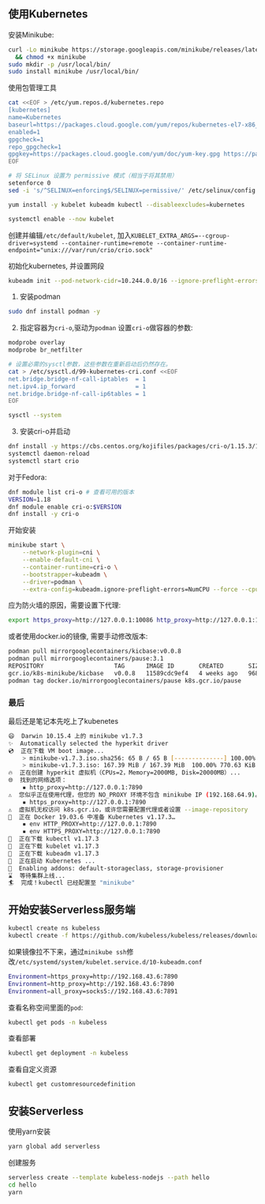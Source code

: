 ## 使用Kubernetes
安装Minikube:
```bash
curl -Lo minikube https://storage.googleapis.com/minikube/releases/latest/minikube-linux-amd64 \
  && chmod +x minikube
sudo mkdir -p /usr/local/bin/
sudo install minikube /usr/local/bin/
```
使用包管理工具
```bash
cat <<EOF > /etc/yum.repos.d/kubernetes.repo
[kubernetes]
name=Kubernetes
baseurl=https://packages.cloud.google.com/yum/repos/kubernetes-el7-x86_64
enabled=1
gpgcheck=1
repo_gpgcheck=1
gpgkey=https://packages.cloud.google.com/yum/doc/yum-key.gpg https://packages.cloud.google.com/yum/doc/rpm-package-key.gpg
EOF

# 将 SELinux 设置为 permissive 模式（相当于将其禁用）
setenforce 0
sed -i 's/^SELINUX=enforcing$/SELINUX=permissive/' /etc/selinux/config

yum install -y kubelet kubeadm kubectl --disableexcludes=kubernetes

systemctl enable --now kubelet
```
创建并编辑`/etc/default/kubelet`, 加入`KUBELET_EXTRA_ARGS=--cgroup-driver=systemd --container-runtime=remote --container-runtime-endpoint="unix:///var/run/crio/crio.sock"`

初始化kubernetes, 并设置网段
```bash
kubeadm init --pod-network-cidr=10.244.0.0/16 --ignore-preflight-errors=NumCPU
```

1. 安装podman
```bash
sudo dnf install podman -y
```

2. 指定容器为`cri-o`,驱动为`podman`
设置`cri-o`做容器的参数:
```bash
modprobe overlay
modprobe br_netfilter

# 设置必需的sysctl参数，这些参数在重新启动后仍然存在。
cat > /etc/sysctl.d/99-kubernetes-cri.conf <<EOF
net.bridge.bridge-nf-call-iptables  = 1
net.ipv4.ip_forward                 = 1
net.bridge.bridge-nf-call-ip6tables = 1
EOF

sysctl --system
```

3. 安装cri-o并启动
```bash
dnf install -y https://cbs.centos.org/kojifiles/packages/cri-o/1.15.3/1.el7/x86_64/cri-o-1.15.3-1.el7.x86_64.rpm  # sudo dnf install cri-o
systemctl daemon-reload
systemctl start crio
```
对于Fedora:
```bash
dnf module list cri-o # 查看可用的版本
VERSION=1.18
dnf module enable cri-o:$VERSION
dnf install -y cri-o
```

开始安装
```bash
minikube start \
    --network-plugin=cni \
    --enable-default-cni \
    --container-runtime=cri-o \
    --bootstrapper=kubeadm \
	--driver=podman \
	--extra-config=kubeadm.ignore-preflight-errors=NumCPU --force --cpus 1
```
应为防火墙的原因，需要设置下代理:
```bash
export https_proxy=http://127.0.0.1:10086 http_proxy=http://127.0.0.1:10086 all_proxy=socks5://127.0.0.1:1080
```

或者使用docker.io的镜像, 需要手动修改版本:
```bash
podman pull mirrorgooglecontainers/kicbase:v0.0.8
podman pull mirrorgooglecontainers/pause:3.1
REPOSITORY                    TAG      IMAGE ID       CREATED       SIZE
gcr.io/k8s-minikube/kicbase   v0.0.8   11589cdc9ef4   4 weeks ago   968 MB
podman tag docker.io/mirrorgooglecontainers/pause k8s.gcr.io/pause
```

### 最后
最后还是笔记本先吃上了kubenetes
```bash
😄  Darwin 10.15.4 上的 minikube v1.7.3
✨  Automatically selected the hyperkit driver
💿  正在下载 VM boot image...
    > minikube-v1.7.3.iso.sha256: 65 B / 65 B [--------------] 100.00% ? p/s 0s
    > minikube-v1.7.3.iso: 167.39 MiB / 167.39 MiB  100.00% 770.63 KiB p/s 3m43
🔥  正在创建 hyperkit 虚拟机（CPUs=2，Memory=2000MB, Disk=20000MB）...
🌐  找到的网络选项：
    ▪ http_proxy=http://127.0.0.1:7890
⚠️  您似乎正在使用代理，但您的 NO_PROXY 环境不包含 minikube IP (192.168.64.9)。如需了解详情，请参阅 https://minikube.sigs.k8s.io/docs/reference/networking/proxy/
    ▪ https_proxy=http://127.0.0.1:7890
⚠️  虚拟机无权访问 k8s.gcr.io，或许您需要配置代理或者设置 --image-repository
🐳  正在 Docker 19.03.6 中准备 Kubernetes v1.17.3…
    ▪ env HTTP_PROXY=http://127.0.0.1:7890
    ▪ env HTTPS_PROXY=http://127.0.0.1:7890
💾  正在下载 kubectl v1.17.3
💾  正在下载 kubelet v1.17.3
💾  正在下载 kubeadm v1.17.3
🚀  正在启动 Kubernetes ...
🌟  Enabling addons: default-storageclass, storage-provisioner
⌛  等待集群上线...
🏄  完成！kubectl 已经配置至 "minikube"
```

## 开始安装Serverless服务端
```bash
kubectl create ns kubeless
kubectl create -f https://github.com/kubeless/kubeless/releases/download/v1.0.6/kubeless-v1.0.6.yaml 
```

如果镜像拉不下来，通过`minikube ssh`修改`/etc/systemd/system/kubelet.service.d/10-kubeadm.conf`
```bash
Environment=https_proxy=http://192.168.43.6:7890
Environment=http_proxy=http://192.168.43.6:7890
Environment=all_proxy=socks5://192.168.43.6:7891
```

查看名称空间里面的`pod`:
```bash
kubectl get pods -n kubeless
```
查看部署
```bash
kubectl get deployment -n kubeless
```
查看自定义资源
```bash
kubectl get customresourcedefinition
```

## 安装Serverless
使用yarn安装
```bash
yarn global add serverless
```

创建服务
```bash
serverless create --template kubeless-nodejs --path hello
cd hello
yarn
```